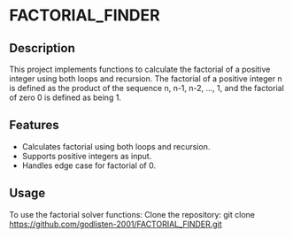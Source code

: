 # FACTORIAL_FINDER
## Description
This project implements functions to calculate the factorial of a positive integer using both loops and recursion. The factorial of a positive integer n is defined as the product of the sequence n, n-1, n-2, ..., 1, and the factorial of zero 0 is defined as being 1.

## Features
* Calculates factorial using both loops and recursion.
* Supports positive integers as input.
* Handles edge case for factorial of 0.

## Usage
To use the factorial solver functions:
Clone the repository:
git clone https://github.com/godlisten-2001/FACTORIAL_FINDER.git


